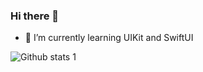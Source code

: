### Hi there 👋

- 🔭 I’m currently learning UIKit and SwiftUI

![Github stats 1](https://github-readme-stats.vercel.app/api?username=kullanıcıadınız&show_icons=true&theme=gradient) 
